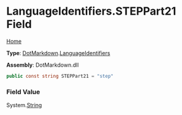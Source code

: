 # LanguageIdentifiers\.STEPPart21 Field

[Home](../../../README.md)

**Type**: [DotMarkdown](../../README.md)\.[LanguageIdentifiers](../README.md)

**Assembly**: DotMarkdown\.dll

```csharp
public const string STEPPart21 = "step"
```

### Field Value

System\.[String](https://docs.microsoft.com/en-us/dotnet/api/system.string)